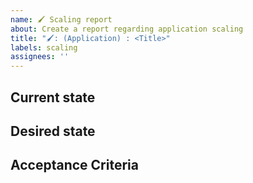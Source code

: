 ```yaml
---
name: 🖌️ Scaling report
about: Create a report regarding application scaling
title: "🖌️: (Application) : <Title>"
labels: scaling
assignees: ''
---
```


## Current state 
<!-- Short description and/or screenshot of the current solution -->

## Desired state 
<!-- Short description and/or screenshot of the desired solution -->

## Acceptance Criteria
<!-- How to test -->
